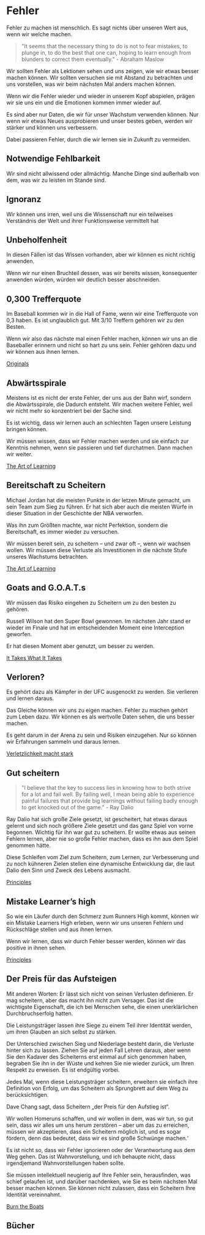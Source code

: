 # Fehler

Fehler zu machen ist menschlich. Es sagt nichts über unseren Wert aus, wenn wir welche machen.

> "It seems that the necessary thing to do is not to fear mistakes, to plunge in, to do the best that one can, hoping to learn enough from blunders to correct them eventually." - Abraham Maslow

Wir sollten Fehler als Lektionen sehen und uns zeigen, wie wir etwas besser machen können. Wir sollten versuchen sie mit Abstand zu betrachten und uns vorstellen, was wir beim nächsten Mal anders machen können.

Wenn wir die Fehler wieder und wieder in unserem Kopf abspielen, prägen wir sie uns ein und die Emotionen kommen immer wieder auf.

Es sind aber nur Daten, die wir für unser Wachstum verwenden können. Nur wenn wir etwas Neues ausprobieren und unser bestes geben, werden wir stärker und können uns verbessern.

Dabei passieren Fehler, durch die wir lernen sie in Zukunft zu vermeiden.

## Notwendige Fehlbarkeit

Wir sind nicht allwissend oder allmächtig. Manche Dinge sind außerhalb von dem, was wir zu leisten im Stande sind.

## Ignoranz

Wir können uns irren, weil uns die Wissenschaft nur ein teilweises Verständnis der Welt und ihrer Funktionsweise vermittelt hat

## Unbeholfenheit

In diesen Fällen ist das Wissen vorhanden, aber wir können es nicht richtig anwenden.

Wenn wir nur einen Bruchteil dessen, was wir bereits wissen, konsequenter anwenden würden, würden wir deutlich besser abschneiden.

## 0,300 Trefferquote

Im Baseball kommen wir in die Hall of Fame, wenn wir eine Trefferquote von 0,3 haben. Es ist unglaublich gut. Mit 3/10 Treffern gehören wir zu den Besten.

Wenn wir also das nächste mal einen Fehler machen, können wir uns an die Baseballer erinnern und nicht so hart zu uns sein. Fehler gehören dazu und wir können aus ihnen lernen.

[Originals](https://www.goodreads.com/book/show/25614523-originals)

## Abwärtsspirale

Meistens ist es nicht der erste Fehler, der uns aus der Bahn wirf, sondern die Abwärtsspirale, die Dadurch entsteht. Wir machen weitere Fehler, weil wir nicht mehr so konzentriert bei der Sache sind.

Es ist wichtig, dass wir lernen auch an schlechten Tagen unsere Leistung bringen können.

Wir müssen wissen, dass wir Fehler machen werden und sie einfach zur Kenntnis nehmen, wenn sie passieren und tief durchatmen. Dann machen wir weiter.

[The Art of Learning](https://www.goodreads.com/book/show/857333.The_Art_of_Learning)

## Bereitschaft zu Scheitern

Michael Jordan hat die meisten Punkte in der letzen Minute gemacht, um sein Team zum Sieg zu führen. Er hat sich aber auch die meisten Würfe in dieser Situation in der Geschichte der NBA verworfen.

Was ihn zum Größten machte, war nicht Perfektion, sondern die Bereitschaft, es immer wieder zu versuchen.

Wir müssen bereit sein, zu scheitern – und zwar oft –, wenn wir wachsen wollen. Wir müssen diese Verluste als Investitionen in die nächste Stufe unseres Wachstums betrachten.

[The Art of Learning](https://www.goodreads.com/book/show/857333.The_Art_of_Learning)

## Goats and G.O.A.T.s

Wir müssen das Risiko eingehen zu Scheitern um zu den besten zu gehören.

Russell Wilson hat den Super Bowl gewonnen. Im nächsten Jahr stand er wieder im Finale und hat im entscheidenden Moment eine Interception geworfen.

Er hat diesen Moment aber genutzt, um besser zu werden.

[It Takes What It Takes](https://www.goodreads.com/book/show/44890091-it-takes-what-it-takes)

## Verloren?

Es gehört dazu als Kämpfer in der UFC ausgenockt zu werden. Sie verlieren und lernen daraus.

Das Gleiche können wir uns zu eigen machen. Fehler zu machen gehört zum Leben dazu. Wir können es als wertvolle Daten sehen, die uns besser machen.

Es geht darum in der Arena zu sein und Risiken einzugehen. Nur so können wir Erfahrungen sammeln und daraus lernen.

[Verletzlichkeit macht stark](https://www.goodreads.com/book/show/55320403-verletzlichkeit-macht-stark)

## Gut scheitern

> "I believe that the key to success lies in knowing how to both strive for a lot and fail well. By failing well, I mean being able to experience painful failures that provide big learnings without failing badly enough to get knocked out of the game." - Ray Dalio

Ray Dalio hat sich große Ziele gesetzt, ist gescheitert, hat etwas daraus gelernt und sich noch größere Ziele gesetzt und das ganz Spiel von vorne begonnen. Wichtig für ihn war gut zu scheitern. Er wollte etwas aus seinen Fehlern lernen, aber nie so große Fehler machen, dass es ihn aus dem Spiel genommen hätte.

Diese Schleifen vom Ziel zum Scheitern, zum Lernen, zur Verbesserung und zu noch kühneren Zielen stellen eine dynamische Entwicklung dar, die laut Dalio den Sinn und Zweck des Lebens ausmacht.

[Principles](https://www.goodreads.com/book/show/34536488-principles)

## Mistake Learner’s high

So wie ein Läufer durch den Schmerz zum Runners High kommt, können wir ein Mistake Learners High erleben, wenn wir uns unseren Fehlern und Rückschläge stellen und aus ihnen lernen.

Wenn wir lernen, dass wir durch Fehler besser werden, können wir das positive in ihnen sehen.

[Principles](https://www.goodreads.com/book/show/34536488-principles)

## Der Preis für das Aufsteigen

Mit anderen Worten: Er lässt sich nicht von seinen Verlusten definieren. Er mag scheitern, aber das macht ihn nicht zum Versager. Das ist die wichtigste Eigenschaft, die ich bei Menschen sehe, die einen unerklärlichen Durchbruchserfolg hatten. 

Die Leistungsträger lassen ihre Siege zu einem Teil ihrer Identität werden, um ihren Glauben an sich selbst zu stärken. 

Der Unterschied zwischen Sieg und Niederlage besteht darin, die Verluste hinter sich zu lassen. Ziehen Sie auf jeden Fall Lehren daraus, aber wenn Sie den Kadaver des Scheiterns erst einmal auf sich genommen haben, begraben Sie ihn in der Wüste und kehren Sie nie wieder zurück, um Ihren Respekt zu erweisen. Es ist endgültig vorbei. 

Jedes Mal, wenn diese Leistungsträger scheitern, erweitern sie einfach ihre Definition von Erfolg, um das Scheitern als Sprungbrett auf dem Weg zu berücksichtigen.

Dave Chang sagt, dass Scheitern „der Preis für den Aufstieg ist“. 

Wir wollen Homeruns schaffen, und wir wollen in dem, was wir tun, so gut sein, dass wir alles um uns herum zerstören – aber um das zu erreichen, müssen wir akzeptieren, dass ein Scheitern möglich ist, und es sogar fördern, denn das bedeutet, dass wir es sind große Schwünge machen.‘

Es ist nicht so, dass wir Fehler ignorieren oder der Verantwortung aus dem Weg gehen. Das ist Wahnvorstellung, und ich behaupte nicht, dass irgendjemand Wahnvorstellungen haben sollte. 

Sie müssen intellektuell neugierig auf Ihre Fehler sein, herausfinden, was schief gelaufen ist, und darüber nachdenken, wie Sie es beim nächsten Mal besser machen können. Sie können nicht zulassen, dass ein Scheitern Ihre Identität vereinnahmt.

[Burn the Boats](https://www.goodreads.com/book/show/61150750-burn-the-boats)

## Bücher

